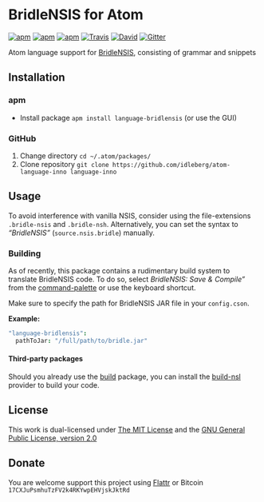 # BridleNSIS for Atom

[![apm](https://img.shields.io/apm/l/language-bridlensis.svg?style=flat-square)](https://atom.io/packages/language-bridlensis)
[![apm](https://img.shields.io/apm/v/language-bridlensis.svg?style=flat-square)](https://atom.io/packages/language-bridlensis)
[![apm](https://img.shields.io/apm/dm/language-bridlensis.svg?style=flat-square)](https://atom.io/packages/language-bridlensis)
[![Travis](https://img.shields.io/travis/idleberg/atom-language-bridlensis.svg?style=flat-square)](https://travis-ci.org/idleberg/atom-language-bridlensis)
[![David](https://img.shields.io/david/dev/idleberg/atom-language-bridlensis.svg?style=flat-square)](https://david-dm.org/idleberg/atom-language-bridlensis#info=devDependencies)
[![Gitter](https://img.shields.io/badge/chat-Gitter-ff69b4.svg?style=flat-square)](https://gitter.im/NSIS-Dev/Atom)

Atom language support for [BridleNSIS](https://github.com/henrikor2/bridlensis), consisting of grammar and snippets

## Installation

### apm

* Install package `apm install language-bridlensis` (or use the GUI)

### GitHub

1. Change directory `cd ~/.atom/packages/`
2. Clone repository `git clone https://github.com/idleberg/atom-language-inno language-inno`

## Usage

To avoid interference with vanilla NSIS, consider using the file-extensions `.bridle-nsis` and `.bridle-nsh`. Alternatively, you can set the syntax to *“BridleNSIS”* (`source.nsis.bridle`) manually.

### Building

As of recently, this package contains a rudimentary build system to translate BridleNSIS code. To do so, select *BridleNSIS: Save & Compile”* from the [command-palette](https://atom.io/docs/latest/getting-started-atom-basics#command-palette) or use the keyboard shortcut.

Make sure to specify the path for BridleNSIS JAR file in your `config.cson`.

**Example:**

```cson
"language-bridlensis":
  pathToJar: "/full/path/to/bridle.jar"
```

#### Third-party packages

Should you already use the [build](https://atom.io/packages/build) package, you can install the [build-nsl](https://atom.io/packages/build-bridlensis) provider to build your code.

## License

This work is dual-licensed under [The MIT License](https://opensource.org/licenses/MIT) and the [GNU General Public License, version 2.0](https://opensource.org/licenses/GPL-2.0)

## Donate

You are welcome support this project using [Flattr](https://flattr.com/submit/auto?user_id=idleberg&url=https://github.com/idleberg/atom-language-bridlensis) or Bitcoin `17CXJuPsmhuTzFV2k4RKYwpEHVjskJktRd`